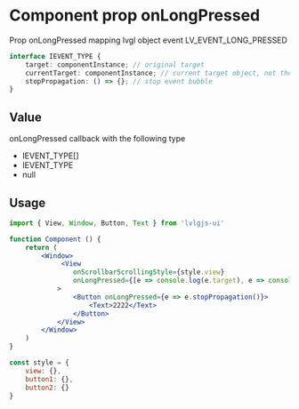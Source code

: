 # Component prop onLongPressed

Prop onLongPressed mapping lvgl object event LV_EVENT_LONG_PRESSED

```ts
interface IEVENT_TYPE {
    target: componentInstance; // original target
    currentTarget: componentInstance; // current target object, not the original object
    stopPropagation: () => {}; // stop event bubble
}
```

## Value
onLongPressed callback with the following type
- IEVENT_TYPE[]
- IEVENT_TYPE
- null

## Usage
```jsx
import { View, Window, Button, Text } from 'lvlgjs-ui'

function Component () {
    return (
        <Window>
             <View
                onScrollbarScrollingStyle={style.view}
                onLongPressed={[e => console.log(e.target), e => console.log(e.currentTarget)]}
            >
                <Button onLongPressed={e => e.stopPropagation()}>
                    <Text>2222</Text>
                </Button>
            </View>
        </Window>
    )
}

const style = {
    view: {},
    button1: {},
    button2: {}
}
```

